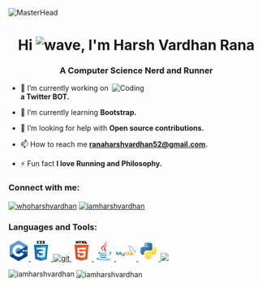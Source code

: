 ![MasterHead](https://media-exp1.licdn.com/dms/image/C4D16AQGkILZDfSqQxA/profile-displaybackgroundimage-shrink_350_1400/0/1662028424061?e=1668038400&v=beta&t=Ve1NCnRgTK7jc3dmd5zcrPecbKXiuwKEfrZTSua87dA)
<h1 align="center">Hi <img alt="wave" width="35" src="https://raw.githubusercontent.com/TheDudeThatCode/TheDudeThatCode/master/Assets/Hi.gif">, I'm Harsh Vardhan Rana</h1>
<h3 align="center">A Computer Science Nerd and Runner</h3>
<img align="right" alt="Coding" width="300" src="https://c.tenor.com/kyeNs4DnuW0AAAAC/dev_animado.gif">


- 🔭 I’m currently working on **a Twitter BOT.**

- 🌱 I’m currently learning **Bootstrap.**

- 🤝 I’m looking for help with **Open source contributions.**

- 📫 How to reach me **ranaharshvardhan52@gmail.com.**

- ⚡ Fun fact **I love Running and Philosophy.**

<h3 align="left">Connect with me:</h3>
<p align="left">
<a href="https://twitter.com/whoharshvardhan" target="blank"><img align="center" src="https://raw.githubusercontent.com/rahuldkjain/github-profile-readme-generator/master/src/images/icons/Social/twitter.svg" alt="whoharshvardhan" height="30" width="40" /></a>
<a href="https://linkedin.com/in/iamharshvardhan" target="blank"><img align="center" src="https://raw.githubusercontent.com/rahuldkjain/github-profile-readme-generator/master/src/images/icons/Social/linked-in-alt.svg" alt="iamharshvardhan" height="30" width="40" /></a>
</p>

<h3 align="left">Languages and Tools:</h3>
<p align="left"> <a href="https://www.w3schools.com/cpp/" target="_blank" rel="noreferrer"> <img src="https://raw.githubusercontent.com/devicons/devicon/master/icons/cplusplus/cplusplus-original.svg" alt="cplusplus" width="40" height="40"/> </a> <a href="https://www.w3schools.com/css/" target="_blank" rel="noreferrer"> <img src="https://raw.githubusercontent.com/devicons/devicon/master/icons/css3/css3-original-wordmark.svg" alt="css3" width="40" height="40"/> </a> <a href="https://git-scm.com/" target="_blank" rel="noreferrer"> <img src="https://www.vectorlogo.zone/logos/git-scm/git-scm-icon.svg" alt="git" width="40" height="40"/> </a> <a href="https://www.w3.org/html/" target="_blank" rel="noreferrer"> <img src="https://raw.githubusercontent.com/devicons/devicon/master/icons/html5/html5-original-wordmark.svg" alt="html5" width="40" height="40"/> </a> <a href="https://www.java.com" target="_blank" rel="noreferrer"> <img src="https://raw.githubusercontent.com/devicons/devicon/master/icons/java/java-original.svg" alt="java" width="40" height="40"/> </a> <a href="https://www.mysql.com/" target="_blank" rel="noreferrer"> <img src="https://raw.githubusercontent.com/devicons/devicon/master/icons/mysql/mysql-original-wordmark.svg" alt="mysql" width="40" height="40"/> </a> <a href="https://www.python.org" target="_blank" rel="noreferrer"> <img src="https://raw.githubusercontent.com/devicons/devicon/master/icons/python/python-original.svg" alt="python" width="40" height="40"/> </a> <a href="https://getbootstrap.com" target="_blank"> <img src="https://img.icons8.com/color/48/000000/bootstrap.png"/> </a> </p>

<p><img align="left" src="https://github-readme-stats.vercel.app/api/top-langs?username=iamharshvardhan&show_icons=true&locale=en&layout=compact" alt="iamharshvardhan" /></p>

<p>&nbsp;<img align="center" src="https://github-readme-stats.vercel.app/api?username=iamharshvardhan&show_icons=true&locale=en" alt="iamharshvardhan" /></p>
